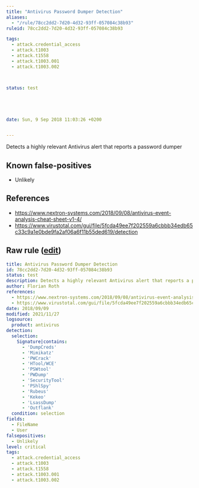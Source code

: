 ```yaml
---
title: "Antivirus Password Dumper Detection"
aliases:
  - "/rule/78cc2dd2-7d20-4d32-93ff-057084c38b93"
ruleid: 78cc2dd2-7d20-4d32-93ff-057084c38b93

tags:
  - attack.credential_access
  - attack.t1003
  - attack.t1558
  - attack.t1003.001
  - attack.t1003.002



status: test





date: Sun, 9 Sep 2018 11:03:26 +0200


---
```


Detects a highly relevant Antivirus alert that reports a password dumper

<!--more-->


## Known false-positives

* Unlikely



## References

* https://www.nextron-systems.com/2018/09/08/antivirus-event-analysis-cheat-sheet-v1-4/
* https://www.virustotal.com/gui/file/5fcda49ee7f202559a6cbbb34edb65c33c9a1e0bde9fa2af06a6f11b55ded619/detection


## Raw rule ([edit](https://github.com/SigmaHQ/sigma/edit/master/rules/application/antivirus/av_password_dumper.yml))
```yaml
title: Antivirus Password Dumper Detection
id: 78cc2dd2-7d20-4d32-93ff-057084c38b93
status: test
description: Detects a highly relevant Antivirus alert that reports a password dumper
author: Florian Roth
references:
  - https://www.nextron-systems.com/2018/09/08/antivirus-event-analysis-cheat-sheet-v1-4/
  - https://www.virustotal.com/gui/file/5fcda49ee7f202559a6cbbb34edb65c33c9a1e0bde9fa2af06a6f11b55ded619/detection
date: 2018/09/09
modified: 2021/11/27
logsource:
  product: antivirus
detection:
  selection:
    Signature|contains:
      - 'DumpCreds'
      - 'Mimikatz'
      - 'PWCrack'
      - 'HTool/WCE'
      - 'PSWtool'
      - 'PWDump'
      - 'SecurityTool'
      - 'PShlSpy'
      - 'Rubeus'
      - 'Kekeo'
      - 'LsassDump'
      - 'Outflank'
  condition: selection
fields:
  - FileName
  - User
falsepositives:
  - Unlikely
level: critical
tags:
  - attack.credential_access
  - attack.t1003
  - attack.t1558
  - attack.t1003.001
  - attack.t1003.002

```
